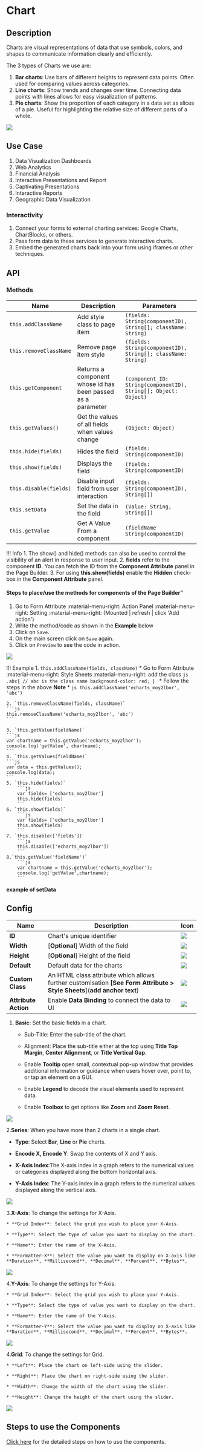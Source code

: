 # Chart

## Description

Charts are visual representations of data that use symbols, colors, and shapes to communicate information clearly and efficiently.

The 3 types of Charts we use are:

1. **Bar charts**: Use bars of different heights to represent data points. Often used for comparing values across categories.
2. **Line charts**: Show trends and changes over time. Connecting data points with lines allows for easy visualization of patterns.
3. **Pie charts**: Show the proportion of each category in a data set as slices of a pie. Useful for highlighting the relative size of different parts of a whole.

<img src= "/apps/components/charts.png">

## Use Case

1. Data Visualization Dashboards
2. Web Analytics
3. Financial Analysis
4. Interactive Presentations and Report
5. Captivating Presentations
6. Interactive Reports
7. Geographic Data Visualization

### Interactivity

1. Connect your forms to external charting services: Google Charts, ChartBlocks, or others.
2. Pass form data to these services to generate interactive charts.
3. Embed the generated charts back into your form using iframes or other techniques.

## API

### Methods

| **Name**| **Description**|**Parameters**|
|----------------------|---------------------------------------------------------------------|----|
|`this.addClassName`|Add style class to page item|`(fields: String(componentID), String[]; className: String)`|
|`this.removeClassName`|Remove page item style|`(fields: String(componentID), String[]; className: String)`|
|`this.getComponent`|Returns a component whose id has been passed as a parameter|`(component_ID: String(componentID), String[]; Object: Object)`|
|`this.getValues()`|Get the values of all fields when values change|`(Object: Object)`|
|`this.hide(fields)`|Hides the field|`(fields: String(componentID)`|
|`this.show(fields)`|Displays the field|`(fields: String(componentID)`|
| `this.disable(fields)`| Disable input field from user interaction|`(fields: String(componentID), String[])`|
|`this.setData`|Set the data in the field|`(Value: String, String[])`|
|`this.getValue`|Get A Value From a component|`(fieldName String(componentID)`|

!!! Info
    1. The show() and hide() methods can also be used to control the visibility of an alert in response to user input.
    2. **fields** refer to the component **ID**. You can fetch the ID from the **Component Attribute** panel in the Page Builder.
    3. For using **this.show(fields)** enable the **Hidden** check-box in the **Component Attribute** panel.

#### Steps to place/use the methods for components of the Page Builder"

1. Go to Form Attribute :material-menu-right: Action Panel :material-menu-right: Setting :material-menu-right: (Mounted | refresh | click 'Add action')
2. Write the method/code as shown in the **Example** below
3. Click on `Save`.
4. On the main screen click on `Save` again.
5. Click on `Preview` to see the code in action.
<img src= "/apps/components/img/alert1.png">

!!! Example
    1. `this.addClassName(fields, className)`
       * Go to Form Attribute :material-menu-right: Style Sheets :material-menu-right: add the class
        ```js
        .abc{ // abc is the class name
        background-color: red;
        }
        ```
       * Follow the steps in the above **Note**
       * ```js
         this.addClassName('echarts_moy2lbor', 'abc')
         ```

    2. `this.removeClassName(fields, className)`
    ```js
    this.removeClassName('echarts_moy2lbor', 'abc')
    ```
    
    3. `this.getValue(fieldName)`
    ```js
    var chartname = this.getValue('echarts_moy2lbor');
    console.log('getValue', chartname);
    ```
    4. `this.getValues(fieldName)`
    ```js
    var data = this.getValues();
    console.log(data);
    ```
    5. `this.hide(fields)`
        ```js
        var fields= ['echarts_moy2lbor']
        this.hide(fields)
        ```
    6. `this.show(fields)`
        ```js
        var fields= ['echarts_moy2lbor']
        this.show(fields)
        ```
    7. `this.disable(['fields'])`
        ```js
        this.disable(['echarts_moy2lbor'])
        ```
    8.`this.getValue('fieldName')`
        ```js
        var chartname = this.getValue('echarts_moy2lbor');
        console.log('getValue',chartname);
        ```

**example of setData**

## Config

| **Name**|**Description**|**Icon**|
|---------------|----------------------------------------------------------------------------------------------------------------------------------------|-----------------------------------|
|**ID**| Chart's unique identifier|<img src= "/apps/components/img/input_id.png">|
|**Width**| [**Optional**] Width of the field|<img src= "/apps/components/img/input_width.png">|
|**Height**| [**Optional**] Height of the field|<img src= "/apps/components/charts_height.png">|
|**Default**| Default data for the charts|<img src= "/apps/components/charts_default.png">|
|**Custom Class**| An HTML class attribute which allows further customisation **[See Form Attribute > Style Sheets**](**add anchor text**)|<img src= "/apps/components/img/input_customclass.png">|
|**Attribute Action**|Enable **Data Binding** to connect the data to UI|<img src= "/apps/components/charts_attributeaction.png">|

1. **Basic**: Set the basic fields in a chart.

   * Sub-Title: Enter the sub-title of the chart.

   * Alignment: Place the sub-title either at the top using **Title Top Margin**, **Center Alignment**, or **Title Vertical Gap**.

   * Enable **Tooltip** open small, contextual pop-up window that provides additional information or guidance when users hover over, point to, or tap an element on a GUI.

   * Enable **Legend** to decode the visual elements used to represent data.

   * Enable **Toolbox** to get options like **Zoom** and **Zoom Reset**.

<img src= "/apps/components/charts_basic.png">

2.**Series**: When you have more than 2 charts in a single chart.

   * **Type**: Select **Bar**, **Line** or **Pie** charts.

   * **Encode X, Encode Y**: Swap the contents of X and Y axis.

   * **X-Axis Index**:The X-axis index in a graph refers to the numerical values or categories displayed along the bottom horizontal axis.

   * **Y-Axis Index**: The Y-axis index in a graph refers to the numerical values displayed along the vertical axis.

<img src= "/apps/components/charts_series.png">

3.**X-Axis**: To change the settings for X-Axis.

    * **Grid Index**: Select the grid you wish to place your X-Axis.
    
    * **Type**: Select the type of value you want to display on the chart.
    
    * **Name**: Enter the name of the X-Axis.
    
    * **Formatter-X**: Select the value you want to display on X-axis like **Duration**, **Millisecond**, **Decimal**, **Percent**, **Bytes**.

<img src= "/apps/components/charts_xaxis.png">

4.**Y-Axis**: To change the settings for Y-Axis.

    * **Grid Index**: Select the grid you wish to place your Y-Axis.
    
    * **Type**: Select the type of value you want to display on the chart.
    
    * **Name**: Enter the name of the Y-Axis.
    
    * **Formatter-Y**: Select the value you want to display on X-axis like **Duration**, **Millisecond**, **Decimal**, **Percent**, **Bytes**.

<img src= "/apps/components/charts_yaxis.png">

4.**Grid**: To change the settings for Grid.

    * **Left**: Place the chart on left-side using the slider.
    
    * **Right**: Place the chart on right-side using the slider.
    
    * **Width**: Change the width of the chart using the slider.
    
    * **Height**: Change the height of the chart using the slider.

<img src= "/apps/components/charts_grid.png">

## Steps to use the Components

<a href="https://bani-appsection--connexcs-docs.netlify.app/apps/page-builder/#steps-to-use-components-in-the-page-builder" target="_blank">Click here</a> for the detailed steps on how to use the components.
